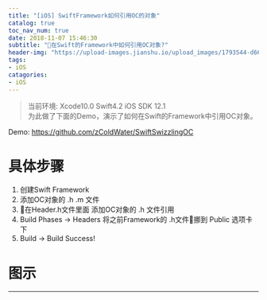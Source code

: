 ```yaml
---
title: "[iOS] SwiftFramework如何引用OC的对象"
catalog: true
toc_nav_num: true
date: 2018-11-07 15:46:30
subtitle: "在Swift的Framework中如何引用OC对象?"
header-img: "https://upload-images.jianshu.io/upload_images/1793544-d66634f6e076026e.jpg?imageMogr2/auto-orient/strip%7CimageView2/2/w/1240"
tags:
- iOS
catagories:
- iOS
---
```


> 当前环境: Xcode10.0 Swift4.2 iOS SDK 12.1  
> 为此做了下面的Demo，演示了如何在Swift的Framework中引用OC对象。

Demo: https://github.com/zColdWater/SwiftSwizzlingOC

具体步骤
=======

1. 创建Swift Framework  
2. 添加OC对象的 .h .m 文件
3. 在Header.h文件里面 添加OC对象的 .h 文件引用
4. Build Phases -> Headers 将之前Framework的 .h文件挪到 Public 选项卡下
5. Build -> Build Success!

图示
=======


---